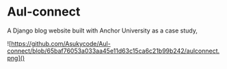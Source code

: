 # Aul-connect
A Django blog website built with Anchor University as a case study, 


![https://github.com/Asukycode/Aul-connect/blob/65baf76053a033aa45e11d63c15ca6c21b99b242/aulconnect.png]()
